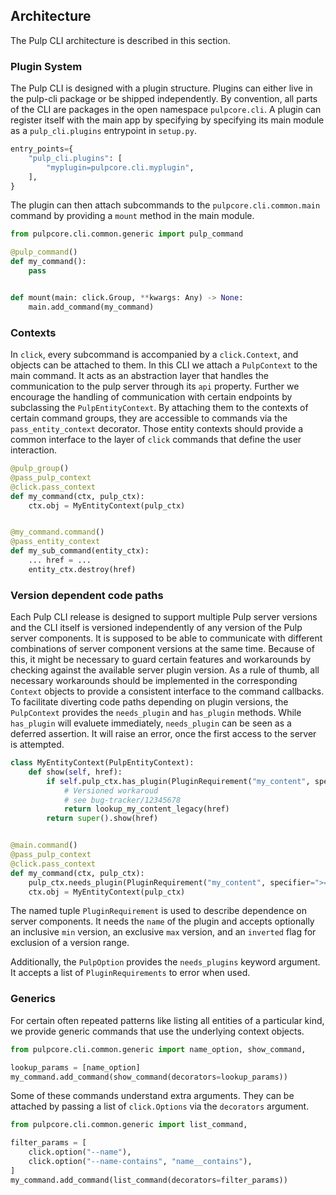 ## Architecture

The Pulp CLI architecture is described in this section.

### Plugin System

The Pulp CLI is designed with a plugin structure. Plugins can either live in the pulp-cli package or be shipped independently.
By convention, all parts of the CLI are packages in the open namespace `pulpcore.cli`.
A plugin can register itself with the main app by specifying by specifying its main module as a `pulp_cli.plugins` entrypoint in `setup.py`.

```python
entry_points={
    "pulp_cli.plugins": [
        "myplugin=pulpcore.cli.myplugin",
    ],
}
```

The plugin can then attach subcommands to the `pulpcore.cli.common.main` command by providing a `mount` method in the main module.

```python
from pulpcore.cli.common.generic import pulp_command

@pulp_command()
def my_command():
    pass


def mount(main: click.Group, **kwargs: Any) -> None:
    main.add_command(my_command)
```

### Contexts

In `click`, every subcommand is accompanied by a `click.Context`, and objects can be attached to them.
In this CLI we attach a `PulpContext` to the main command.
It acts as an abstraction layer that handles the communication to the pulp server through its `api` property.
Further we encourage the handling of communication with certain endpoints by subclassing the `PulpEntityContext`.
By attaching them to the contexts of certain command groups, they are accessible to commands via the `pass_entity_context` decorator.
Those entity contexts should provide a common interface to the layer of `click` commands that define the user interaction.

```python
@pulp_group()
@pass_pulp_context
@click.pass_context
def my_command(ctx, pulp_ctx):
    ctx.obj = MyEntityContext(pulp_ctx)


@my_command.command()
@pass_entity_context
def my_sub_command(entity_ctx):
    ... href = ...
    entity_ctx.destroy(href)
```

### Version dependent code paths

Each Pulp CLI release is designed to support multiple Pulp server versions and the CLI itself is versioned independently of any version of the Pulp server components.
It is supposed to be able to communicate with different combinations of server component versions at the same time.
Because of this, it might be necessary to guard certain features and workarounds by checking against the available server plugin version.
As a rule of thumb, all necessary workarounds should be implemented in the corresponding `Context` objects to provide a consistent interface to the command callbacks.
To facilitate diverting code paths depending on plugin versions, the `PulpContext` provides the `needs_plugin` and `has_plugin` methods.
While `has_plugin` will evaluete immediately, `needs_plugin` can be seen as a deferred assertion.
It will raise an error, once the first access to the server is attempted.

```python
class MyEntityContext(PulpEntityContext):
    def show(self, href):
        if self.pulp_ctx.has_plugin(PluginRequirement("my_content", specifier=">=1.2.3", inverted=True)):
            # Versioned workaroud
            # see bug-tracker/12345678
            return lookup_my_content_legacy(href)
        return super().show(href)


@main.command()
@pass_pulp_context
@click.pass_context
def my_command(ctx, pulp_ctx):
    pulp_ctx.needs_plugin(PluginRequirement("my_content", specifier=">=1.0.0"))
    ctx.obj = MyEntityContext(pulp_ctx)
```

The named tuple `PluginRequirement` is used to describe dependence on server components.
It needs the `name` of the plugin and accepts optionally an inclusive `min` version,
an exclusive `max` version, and an `inverted` flag for exclusion of a version range.

Additionally, the `PulpOption` provides the `needs_plugins` keyword argument.
It accepts a list of `PluginRequirements` to error when used.

### Generics

For certain often repeated patterns like listing all entities of a particular kind,
we provide generic commands that use the underlying context objects.

```python
from pulpcore.cli.common.generic import name_option, show_command,

lookup_params = [name_option]
my_command.add_command(show_command(decorators=lookup_params))
```

Some of these commands understand extra arguments.
They can be attached by passing a list of `click.Options` via the `decorators` argument.

```python
from pulpcore.cli.common.generic import list_command,

filter_params = [
    click.option("--name"),
    click.option("--name-contains", "name__contains"),
]
my_command.add_command(list_command(decorators=filter_params))
```
